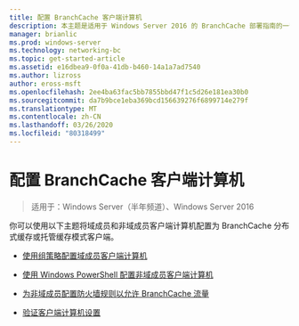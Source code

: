 ```yaml
---
title: 配置 BranchCache 客户端计算机
description: 本主题是适用于 Windows Server 2016 的 BranchCache 部署指南的一部分，它演示了如何在分布式和托管缓存模式下部署 BranchCache，以优化分支机构中的 WAN 带宽使用情况
manager: brianlic
ms.prod: windows-server
ms.technology: networking-bc
ms.topic: get-started-article
ms.assetid: e16dbea9-0f0a-41db-b460-14a1a7ad7540
ms.author: lizross
author: eross-msft
ms.openlocfilehash: 2ee4ba63fac5bb7855bbd47f1c5d26e181ea30b0
ms.sourcegitcommit: da7b9bce1eba369bcd156639276f6899714e279f
ms.translationtype: MT
ms.contentlocale: zh-CN
ms.lasthandoff: 03/26/2020
ms.locfileid: "80318499"
---
```

# <a name="configure-branchcache-client-computers"></a>配置 BranchCache 客户端计算机

>适用于：Windows Server（半年频道）、Windows Server 2016

你可以使用以下主题将域成员和非域成员客户端计算机配置为 BranchCache 分布式缓存或托管缓存模式客户端。  
  
-   [使用组策略配置域成员客户端计算机](../../branchcache/deploy/Use-Group-Policy-to-Configure-Domain-Member-Client-Computers.md)  
  
-   [使用 Windows PowerShell 配置非域成员客户端计算机](../../branchcache/deploy/Use-Windows-PowerShell-to-Configure-Non-Domain-Member-Client-Computers.md)  
  
-   [为非域成员配置防火墙规则以允许 BranchCache 流量](../../branchcache/deploy/Configure-Firewall-Rules-for-Non-Domain-Members-to-Allow-BranchCache-Traffic.md)  
  
-   [验证客户端计算机设置](../../branchcache/deploy/Verify-Client-Computer-Settings.md)  
  



